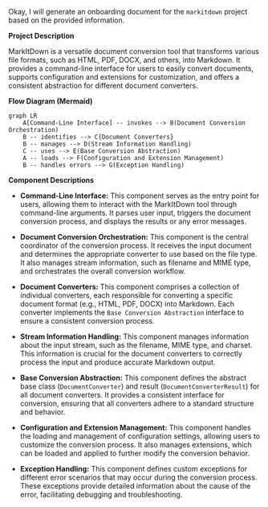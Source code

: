 Okay, I will generate an onboarding document for the `markitdown` project based on the provided information.

**Project Description**

MarkItDown is a versatile document conversion tool that transforms various file formats, such as HTML, PDF, DOCX, and others, into Markdown. It provides a command-line interface for users to easily convert documents, supports configuration and extensions for customization, and offers a consistent abstraction for different document converters.

**Flow Diagram (Mermaid)**

```mermaid
graph LR
    A[Command-Line Interface] -- invokes --> B(Document Conversion Orchestration)
    B -- identifies --> C{Document Converters}
    B -- manages --> D(Stream Information Handling)
    C -- uses --> E(Base Conversion Abstraction)
    A -- loads --> F(Configuration and Extension Management)
    B -- handles errors --> G(Exception Handling)
```

**Component Descriptions**

*   **Command-Line Interface:** This component serves as the entry point for users, allowing them to interact with the MarkItDown tool through command-line arguments. It parses user input, triggers the document conversion process, and displays the results or any error messages.

*   **Document Conversion Orchestration:** This component is the central coordinator of the conversion process. It receives the input document and determines the appropriate converter to use based on the file type. It also manages stream information, such as filename and MIME type, and orchestrates the overall conversion workflow.

*   **Document Converters:** This component comprises a collection of individual converters, each responsible for converting a specific document format (e.g., HTML, PDF, DOCX) into Markdown. Each converter implements the `Base Conversion Abstraction` interface to ensure a consistent conversion process.

*   **Stream Information Handling:** This component manages information about the input stream, such as the filename, MIME type, and charset. This information is crucial for the document converters to correctly process the input and produce accurate Markdown output.

*   **Base Conversion Abstraction:** This component defines the abstract base class (`DocumentConverter`) and result (`DocumentConverterResult`) for all document converters. It provides a consistent interface for conversion, ensuring that all converters adhere to a standard structure and behavior.

*   **Configuration and Extension Management:** This component handles the loading and management of configuration settings, allowing users to customize the conversion process. It also manages extensions, which can be loaded and applied to further modify the conversion behavior.

*   **Exception Handling:** This component defines custom exceptions for different error scenarios that may occur during the conversion process. These exceptions provide detailed information about the cause of the error, facilitating debugging and troubleshooting.